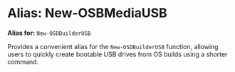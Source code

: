 # Alias: New-OSBMediaUSB

**Alias for:** `New-OSDBuilderUSB`

Provides a convenient alias for the `New-OSDBuilderUSB` function, allowing users to quickly create bootable USB drives from OS builds using a shorter command.
